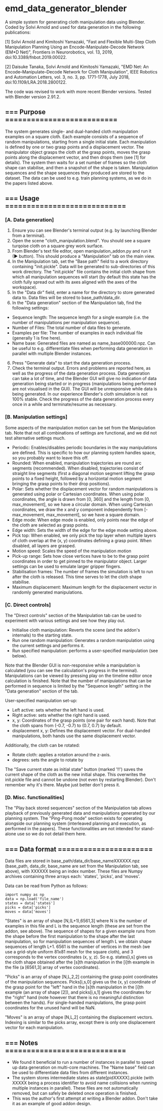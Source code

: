 # emd_data_generator_blender

A simple system for generating cloth manipulation data using Blender.
Coded by Solvi Arnold and used for data generation in the following publications:

[1] Solvi Arnold and Kimitoshi Yamazaki, "Fast and Flexible Multi-Step Cloth Manipulation Planning Using an Encode-Manipulate-Decode Network (EM*D Net)", Frontiers in Neurorobotics, vol. 13, 2019, doi:10.3389/fnbot.2019.00022.

[2] Daisuke Tanaka, Solvi Arnold and Kimitoshi Yamazaki, "EMD Net: An Encode–Manipulate–Decode Network for Cloth Manipulation", IEEE Robotics and Automation Letters, vol. 3, no. 3, pp. 1771-1778, July 2018, doi:10.1109/LRA.2018.2800122.

The code was revised to work with more recent Blender versions.
Tested with Blender version 2.91.2.



## === Purpose ==========================

The system generates single- and dual-handed cloth manipulation examples on a square cloth. Each example consists of a sequence of random manipulations, starting from a single initial state. Each manipulation is defined by one or two grasp points and a displacement vector. The manipulator object grasps the cloth at the grasp points, moves the grasp points along the displacement vector, and then drops them (see [1] for details). The system then waits for a set number of frames so the cloth shape can stabilise, and then a snapshot of the shape is taken. Manipulation sequences and the shape sequences they produced are stored to the dataset. The data can be used to e.g. train planning systems, as we do in the papers listed above.



## === Usage ============================

### [A. Data generation]

1) Ensure you can see Blender's terminal output (e.g. by launching Blender from a terminal).
2) Open the scene "cloth_manipulation.blend". You should see a square turqoise cloth on a square grey work surface.
2) From Blender's text file editor, open manipulation_addon.py and run it (▶ button). This should produce a "Manipulation" tab on the main view.
3) In the Manipulation tab, set the "Base path" field to a work directory containing "init.pickle". Data will be generated to sub-directories of this work directory. The "init.pickle" file contains the initial cloth shape from which all manipulation sequences will start (by default this state has the cloth fully spread out with its axes aligned with the axes of the workspace).
4) In the "Data dir" field, enter a name for the directory to store generated data to. Data files will be stored to base_path/data_dir.
5) In the "Data generation" section of the Manipulation tab, find the following settings:
  - Sequence length: The sequence length for a single example (i.e. the number of manipulations per manipulation sequence).
  - Number of Files: The total number of data files to generate.
  - Examples per file: The number of examples in each individual file (generally 1 is fine here).
  - Name base: Generated files are named as name_base000000.npz. Can be useful to e.g. differentiate files when performing data generation in parallel with multiple Blender instances.
6) Press "Generate data" to start the data generation process.
7) Check the terminal output. Errors and problems are reported here, as well as the progress of the data generation process. Data generation can take a lot of time, and the Blender GUI will give no indication of data generation being started or in progress (manipulations being performed are not visualised in the GUI). The GUI will be unresponsive while data is being generated. In our experience Blender's cloth simulation is not 100% stable. Check the progress of the data generation process every once in a while and terminate/resume as necessary.


### [B. Manipulation settings]

Some aspects of the manipulation motion can be set from the Manipulation tab.
Note that not all combinations of settings are functional, and we did not test alternative settings much.
- Periodic: Enables/disables periodic boundaries in the way manipulations are defined. This is specific to how our planning system handles space, so you probably want to leave this off.
- Rounded: When enabled, manipulation trajectories are round arc segments (recommended). When disabled, trajectories consist of straight line segments (first a diagonal motion segment lifting the grasp points to a fixed height, followed by a horizontal motion segment bringing the grasp points to their drop positions).
- Polar: Sets whether the displacement vector for random manipulations is generated using polar or Cartesian coordinates. When using polar coordinates, the angle is drawn from [0, 360] and the length from [0, max_movement], so we have a circular domain. When using Cartesian coordinates, we draw the x and y component independently from [-max_movement, max_movement], so we have a square domain.
- Edge mode: When edge mode is enabled, only points near the edge of the cloth are selected as grasp points.
- Edge width: Sets the width of the edge for the edge mode setting above.
- Pick top: When enabled, we only pick the top layer when multiple layers of cloth overlap at the (x, y) coordinates defining a grasp point. When disabled, all layers are grasped.
- Motion speed: Scales the speed of the manipulation motion
- Pick-up range: Sets how close vertices have to be to the grasp point coordinates in order to get pinned to the manipulator object. Larger settings can be used to emulate larger gripper fingers.
- Stabilisation frames: The number of frames the simulation is left to run after the cloth is released. This time serves to let the cloth shape stabilise.
- Maximum displacement: Maximum length for the displacement vector in randomly generated manipulations.


### [C. Direct controls]

The "Direct controls" section of the Manipulation tab can be used to experiment with various settings and see how they play out.

- Initialise cloth manipulation: Reverts the scene (and the addon's internals) to the starting state.
- Run one random manipulation: Generates a random manipulation using the current settings and performs it.
- Run specified manipulation: performs a user-specified manipulation (see below).

Note that the Blender GUI is non-responsive while a manipulation is calculated (you can see the calculation's progress in the terminal). Manipulations can be viewed by pressing play on the timeline editor once calculation is finished. Note that the number of manipulations that can be performed in sequence is limited by the "Sequence length" setting in the "Data generation" section of the tab.

User-specified manipulation set-up:
- Left active: sets whether the left hand is used.
- Right active: sets whether the right hand is used.
- x, y: Coordinates of the grasp points (one pair for each hand). Note that the cloth spans from (-0.7, -0.7) to (0.7, 0.7) by default.
- displacement x, y: Defines the displacement vector. For dual-handed manipulations, both hands use the same displacement vector.

Additionally, the cloth can be rotated:
- Rotate cloth: applies a rotation around the z-axis.
- degrees: sets the angle to rotate by

The "Save current state as initial state" button (marked '!!') saves the current shape of the cloth as the new initial shape. This overwrites the init.pickle file and cannot be undone (not even by restarting Blender). Don't remember why it's there. Maybe just better don't press it.


### [D. Misc. functionalities]

The "Play back stored sequences" section of the Manipulation tab allows playback of previously generated data and manipulations generated by our planning system. The "Ping-Pong mode" section exists for operating alongside our planning system (interleaved planning and execution, as performed in the papers). These functionalities are not intended for stand-alone use so we do not detail them here.



## === Data format ======================

Data files are stored in base_path/data_dir/base_nameXXXXXX.npz (base_path, data_dir, base_name are set from the Manipulation tab, see above), with XXXXXX being an index number.
These files are Numpy archives containing three arrays each: 'states', 'picks', and 'moves'.

Data can be read from Python as follows:
```
import numpy as np
data = np.load('file_name')
states = data['states']
picks = data['picks']
moves = data['moves']
```
"States" is an array of shape [N,(L+1),6561,3] where N is the number of examples in this file and L is the sequence length (these are set from the addon, see above). The sequence of shapes for a given example runs from the shape before the first manipulation to the shape after the last manipulation, so for manipulation sequences of length L we obtain shape sequences of length L+1. 6561 is the number of vertices in the mesh (we use a grid-style uniform 81x81 mesh for the square cloth), and 3 corresponds to the vertex coordinates (x, y, z). So e.g. states[i,s] gives us the cloth shape obtained after the [s]th manipulation in the [i]th example in the file (a [6561,3] array of vertex coordinates).

"Picks" is an array of shape [N,L,2,2] containing the grasp point coordinates of the manipulation sequences. Picks[i,s,0] gives us the (x, y) coordinate of the grasp point for the "left" hand in the [s]th manipulation in the [i]th example (an array of shape [2]), and picks[i,s,1] gives the coordinates for the "right" hand (note however that there is no meaningful distinction between the hands). For single-handed manipulations, the grasp point coordinates for the unused hand will be NaN.

"Moves" is an array of shape [N,L,2] containing the displacement vectors. Indexing is similar to the picks array, except there is only one displacement vector for each manipulation.



## === Notes ============================

- We found it beneficial to run a number of instances in parallel to speed up data generation on multi-core machines. The "Name base" field can be used to differentiate data files from different instances.
- The system stores intermediate states as state[pidXXXXX].pickle (with XXXXX being a process identifier to avoid name collisions when running multiple instances in parallel). These files are not automatically removed, but can safely be deleted once operation is finished.
- This was the author's first attempt at writing a Blender addon. Don't take it as an example of good addon design.

